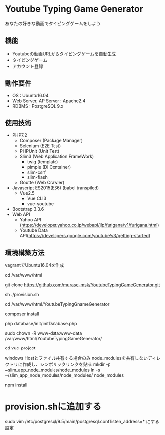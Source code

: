 # Youtube Typing Game Generator

あなたの好きな動画でタイピングゲームをしよう

## 機能
  - Youtubeの動画URLからタイピングゲームを自動生成
  - タイピングゲーム
  - アカウント登録

## 動作要件
  - OS : Ubuntu16.04
  - Web Server, AP Server : Apache2.4
  - RDBMS : PostgreSQL 9.x

## 使用技術
  - PHP7.2
    - Composer (Package Manager)
    - Selenium (E2E Test)
    - PHPUnit (Unit Test)
    - Slim3 (Web Application FrameWork)
      - twig (template)
      - pimple (DI Container)
      - slim-csrf
      - slim-flash
    - Goutte (Web Crawler)
  - Javascript ES2015(ES6) (babel transpiled)
    - Vue2.5
      - Vue CLI3
      - vue-youtube
  - Bootstrap 3.3.6
  - Web API
    - Yahoo API (https://developer.yahoo.co.jp/webapi/jlp/furigana/v1/furigana.html)
    - Youtube Data API(https://developers.google.com/youtube/v3/getting-started)

## 環境構築方法
vagrantでUbuntu16.04を作成

cd /var/www/html

git clone https://github.com/murase-msk/YoutubeTypingGameGenerator.git

sh ./provision.sh

cd /var/www/html/YoutubeTypingGnameGenerator

composer install

php database/init/initDatabase.php

sudo chown -R www-data:www-data /var/www/html/YoutubeTypingGameGenerator/

cd vue-project

windows Hostとファイル共有する場合のみ
node_modulesを共有しないディレクトリに作成し、シンボリックリンクを貼る
mkdir -p ~slim_app_node_modules/node_modules
ln -s ~/slim_app_node_modules/node_modules/ node_modules

npm install


# provision.shに追加する
sudo vim /etc/postgresql/9.5/main/postgresql.conf
listen_address=* にする設定

